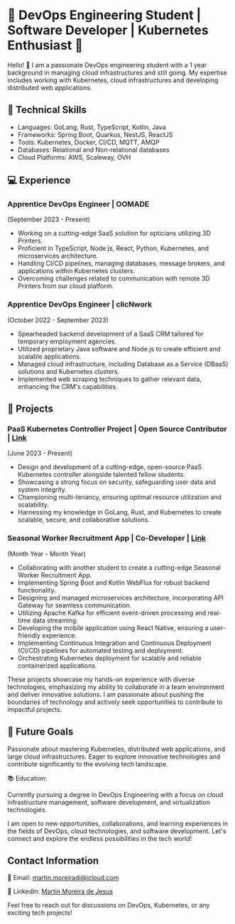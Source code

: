 # :rocket: DevOps Engineering Student | Software Developer | Kubernetes Enthusiast 🚀

Hello! 👋 I am a passionate DevOps engineering student with a 1 year background in managing cloud infrastructures and still going. My expertise includes working with Kubernetes, cloud infrastructures and developing distributed web applications.

## :wrench: Technical Skills

- Languages: GoLang, Rust, TypeScript, Kotlin, Java
- Frameworks: Spring Boot, Quarkus, NestJS, ReactJS
- Tools: Kubernetes, Docker, CI/CD, MQTT, AMQP
- Databases: Relational and Non-relational databases
- Cloud Platforms: AWS, Scaleway, OVH

## :computer: Experience

### Apprentice DevOps Engineer | OOMADE

(September 2023 - Present)

- Working on a cutting-edge SaaS solution for opticians utilizing 3D Printers.
- Proficient in TypeScript, Node.js, React, Python, Kubernetes, and microservices architecture.
- Handling CI/CD pipelines, managing databases, message brokers, and applications within Kubernetes clusters.
- Overcoming challenges related to communication with remote 3D Printers from our cloud platform.

### Apprentice DevOps Engineer | clicNwork

(October 2022 - September 2023)

- Spearheaded backend development of a SaaS CRM tailored for temporary employment agencies.
- Utilized proprietary Java software and Node.js to create efficient and scalable applications.
- Managed cloud infrastructure, including Database as a Service (DBaaS) solutions and Kubernetes clusters.
- Implemented web scraping techniques to gather relevant data, enhancing the CRM's capabilities.

## :hammer: Projects

### PaaS Kubernetes Controller Project | Open Source Contributor | [Link](https://github.com/paastech-cloud)

(June 2023 - Present)

- Design and development of a cutting-edge, open-source PaaS Kubernetes controller alongside talented fellow students.
- Showcasing a strong focus on security, safeguarding user data and system integrity.
- Championing multi-tenancy, ensuring optimal resource utilization and scalability.
- Harnessing my knowledge in GoLang, Rust, and Kubernetes to create scalable, secure, and collaborative solutions.

### Seasonal Worker Recruitment App | Co-Developer | [Link](https://github.com/season-link)

(Month Year - Month Year)

- Collaborating with another student to create a cutting-edge Seasonal Worker Recruitment App.
- Implementing Spring Boot and Kotlin WebFlux for robust backend functionality.
- Designing and managed microservices architecture, incorporating API Gateway for seamless communication.
- Utilizing Apache Kafka for efficient event-driven processing and real-time data streaming.
- Developing the mobile application using React Native, ensuring a user-friendly experience.
- Implementing Continuous Integration and Continuous Deployment (CI/CD) pipelines for automated testing and deployment.
- Orchestrating Kubernetes deployment for scalable and reliable containerized applications.

These projects showcase my hands-on experience with diverse technologies, emphasizing my ability to collaborate in a team environment and deliver innovative solutions. I am passionate about pushing the boundaries of technology and actively seek opportunities to contribute to impactful projects.

## :crystal_ball: Future Goals

Passionate about mastering Kubernetes, distributed web applications, and large cloud infrastructures. Eager to explore innovative technologies and contribute significantly to the evolving tech landscape.

:books: Education:

Currently pursuing a degree in DevOps Engineering with a focus on cloud infrastructure management, software development, and virtualization technologies.

I am open to new opportunities, collaborations, and learning experiences in the fields of DevOps, cloud technologies, and software development. Let's connect and explore the endless possibilities in the tech world!

## Contact Information

:email: Email: [martin.moreiradj@icloud.com](mailto:martin.moreiradj@icloud.com)

:link: LinkedIn: [Martin Moreira de Jesus](https://www.linkedin.com/in/martin-moreira-de-jesus-a15a9821b/)

Feel free to reach out for discussions on DevOps, Kubernetes, or any exciting tech projects!
